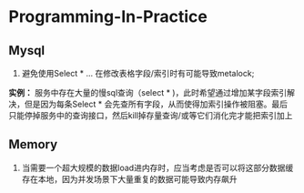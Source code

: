 # Programming-In-Practice

## Mysql
1. 避免使用Select * ... 在修改表格字段/索引时有可能导致metalock; 


**实例：** 服务中存在大量的慢sql查询（select * )，此时希望通过增加某字段索引解决，但是因为每条Select * 会先查所有字段，从而使得加索引操作被阻塞。最后只能停掉服务中的查询接口，然后kill掉存量查询/或等它们消化完才能把索引加上

## Memory
1. 当需要一个超大规模的数据load进内存时，应当考虑是否可以将这部分数据缓存在本地，因为并发场景下大量重复的数据可能导致内存飙升
